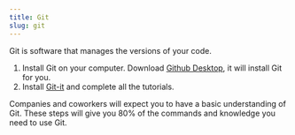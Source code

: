 ```yaml
---
title: Git
slug: git
---
```


Git is software that manages the versions of your code.

1. Install Git on your computer. Download [Github Desktop][github-desktop],
it will install Git for you.
2. Install [Git-it][git-it] and complete all the tutorials.

[github-desktop]: https://desktop.github.com/
[git-it]: https://github.com/jlord/git-it-electron#what-to-install

Companies and coworkers will expect you to have a basic understanding of Git.
These steps will give you 80% of the commands and knowledge you need to use Git.
